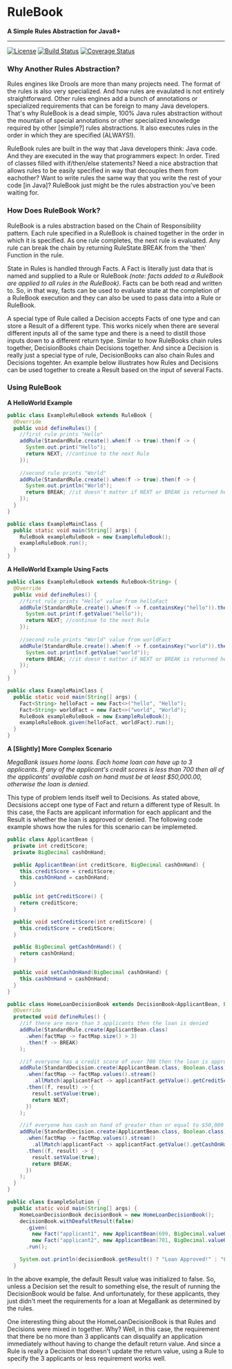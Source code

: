 # RuleBook
**A Simple Rules Abstraction for Java8+**  

-----------------

[![License](https://img.shields.io/badge/License-Apache%202.0-blue.svg)](https://opensource.org/licenses/Apache-2.0) [![Build Status](https://travis-ci.org/Clayton7510/RuleBook.svg?branch=master&maxAge=600)](https://travis-ci.org/Clayton7510/RuleBook) [![Coverage Status](https://coveralls.io/repos/github/Clayton7510/RuleBook/badge.svg?branch=master&maxAge=600)](https://coveralls.io/github/Clayton7510/RuleBook?branch=master)


### Why Another Rules Abstraction?
Rules engines like Drools are more than many projects need. The format of the rules is also very specialized. And how rules are evaulated is not entirely straightforward. Other rules engines add a bunch of annotations or specialized requirements that can be foreign to many Java developers. That's why RuleBook is a dead simple, 100% Java rules abstraction without the mountain of special annotations or other specialized knowledge required by other [simple?] rules abstractions. It also executes rules in the order in which they are specified (ALWAYS!). 

RuleBook rules are built in the way that Java developers think: Java code. And they are executed in the way that programmers expect: In order. Tired of classes filled with if/then/else statements? Need a nice abstraction that allows rules to be easily specified in way that decouples them from eachother? Want to write rules the same way that you write the rest of your code [in Java]? RuleBook just might be the rules abstraction you've been waiting for.

### How Does RuleBook Work?
RuleBook is a rules abstraction based on the Chain of Responsibility pattern. Each rule specified in a RuleBook is chained together in the order in which it is specified. As one rule completes, the next rule is evaluated. Any rule can break the chain by returning RuleState.BREAK from the 'then' Function in the rule.

State in Rules is handled through Facts. A Fact is literally just data that is named and supplied to a Rule or RuleBook _(note: facts added to a RuleBook are applied to all rules in the RuleBook)_. Facts can be both read and written to. So, in that way, facts can be used to evaluate state at the completion of a RuleBook execution and they can also be used to pass data into a Rule or RuleBook.

A special type of Rule called a Decision accepts Facts of one type and can store a Result of a different type. This works nicely when there are several different inputs all of the same type and there is a need to distill those inputs down to a different return type. Similar to how RuleBooks chain rules together, DecisionBooks chain Decisions together. And since a Decision is really just a special type of rule, DecisionBooks can also chain Rules and Decisions togehter. An example below illustrates how Rules and Decisions can be used together to create a Result based on the input of several Facts.

### Using RuleBook
**A HelloWorld Example**
```java
public class ExampleRuleBook extends RuleBook {
  @Override
  public void defineRules() {
    //first rule prints "Hello"
    addRule(StandardRule.create().when(f -> true).then(f -> {
      System.out.print("Hello");
      return NEXT; //continue to the next Rule
    });
    
    //second rule prints "World"
    addRule(StandardRule.create().when(f -> true).then(f -> {
      System.out.println("World");
      return BREAK; //it doesn't matter if NEXT or BREAK is returned here since it's the last Rule
    });
  }
}
```
```java
public class ExampleMainClass {
  public static void main(String[] args) {
    RuleBook exampleRuleBook = new ExampleRuleBook();
    exampleRuleBook.run();
  }
}
```
**A HelloWorld Example Using Facts**
```java
public class ExampleRuleBook extends RuleBook<String> {
  @Override
  public void defineRules() {
    //first rule prints "Hello" value from helloFact
    addRule(StandardRule.create().when(f -> f.containsKey("hello")).then(f -> {
      System.out.print(f.getValue("hello"));
      return NEXT; //continue to the next Rule
    });
    
    //second rule prints "World" value from worldFact
    addRule(StandardRule.create().when(f -> f.containsKey("world")).then(f -> {
      System.out.println(f.getValue("world"));
      return BREAK; //it doesn't matter if NEXT or BREAK is returned here since it's the last Rule
    });
  }
}
```
```java
public class ExampleMainClass {
  public static void main(String[] args) {
    Fact<String> helloFact = new Fact<>("hello", "Hello");
    Fact<String> worldFact = new Fact<>("world", "World");
    RuleBook exampleRuleBook = new ExampleRuleBook();
    exampleRuleBook.given(helloFact, worldFact).run();
  }
}
```
**A [Slightly] More Complex Scenario**

_MegaBank issues home loans. Each home loan can have up to 3 applicants. If any of the applicant's credit scores is less than 700 then all of the applicants' available cash on hand must be at least $50,000.00, otherwise the loan is denied._

This type of problem lends itself well to Decisions. As stated above, Decsisions accept one type of Fact and return a different type of Result. In this case, the Facts are applicant information for each applicant and the Result is whether the loan is approved or denied. The following code example shows how the rules for this scenario can be implemeted.

```java
public class ApplicantBean {
  private int creditScore;
  private BigDecimal cashOnHand;

  public ApplicantBean(int creditScore, BigDecimal cashOnHand) {
    this.creditScore = creditScore;
    this.cashOnHand = cashOnHand;
  }

  public int getCreditScore() {
    return creditScore;
  }

  public void setCreditScore(int creditScore) {
    this.creditScore = creditScore;
  }

  public BigDecimal getCashOnHand() {
    return cashOnHand;
  }

  public void setCashOnHand(BigDecimal cashOnHand) {
    this.cashOnHand = cashOnHand;
  }
}
```
```java
public class HomeLoanDecisionBook extends DecisionBook<ApplicantBean, Boolean> {
  @Override
  protected void defineRules() {
    //if there are more than 3 applicants then the loan is denied
    addRule(StandardRule.create(ApplicantBean.class)
      .when(factMap -> factMap.size() > 3)
      .then(f -> BREAK)
    );

    //if everyone has a credit score of over 700 then the loan is approved
    addRule(StandardDecision.create(ApplicantBean.class, Boolean.class)
      .when(factMap -> factMap.values().stream()
        .allMatch(applicantFact -> applicantFact.getValue().getCreditScore() >= 700))
      .then((f, result) -> {
        result.setValue(true);
        return NEXT;
      })
    );

    //if everyone has cash on hand of greater than or equal to $50,000 then the loan is approved
    addRule(StandardDecision.create(ApplicantBean.class, Boolean.class)
      .when(factMap -> factMap.values().stream()
        .allMatch(applicantFact -> applicantFact.getValue().getCashOnHand().compareTo(BigDecimal.valueOf(50000)) >= 0))
      .then((f, result) -> {
        result.setValue(true);
        return BREAK;
      })
    );
  }
}
```
```java
public class ExampleSolution {
  public static void main(String[] args) {
    HomeLoanDecisionBook decisionBook = new HomeLoanDecisionBook();
    decisionBook.withDeafultResult(false)
      .given(
        new Fact("applicant1", new ApplicantBean(699, BigDecimal.valueOf(199))),
        new Fact("applicant2", new ApplicantBean(701, BigDecimal.valueOf(51000))))
      .run();

    System.out.println(decisionBook.getResult() ? "Loan Approved!" : "Loan Denied!");
  }
```
In the above example, the default Result value was initialized to false. So, unless a Decision set the result to something else, the result of running the DecisionBook would be false. And unfortunately, for these applicants, they just didn't meet the requirements for a loan at MegaBank as determined by the rules.

One interesting thing about the HomeLoanDecisionBook is that Rules and Decisions were mixed in together. Why? Well, in this case, the requirement that there be no more than 3 applicants can disqualify an application immediately without having to change the default return value. And since a Rule is really a Decision that doesn't update the return value, using a Rule to specify the 3 applicants or less requirement works well.
